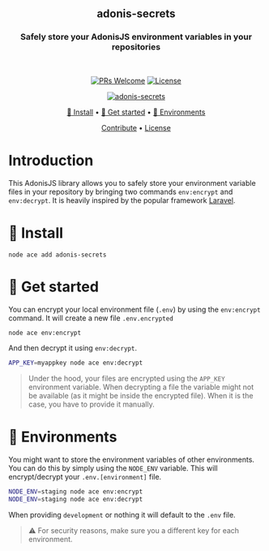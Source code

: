 <div align="center">
<br/>

## adonis-secrets

### Safely store your AdonisJS environment variables in your repositories

<br/>
</div>

<div align="center">

[![PRs Welcome](https://img.shields.io/badge/PRs-Are%20welcome-brightgreen.svg?style=flat-square)](https://makeapullrequest.com) [![License](https://img.shields.io/github/license/syneki/notion-cms?label=License&style=flat-square)](LICENCE)

[![adonis-secrets](https://img.shields.io/npm/v/adonis-secrets?label=%40notion-render%2Fclient&style=flat-square)](https://www.npmjs.com/package/adonis-secrets)

[🔨 Install](#🔨-install) • [🚀 Get started](#🚀-get-started) • [🔧 Environments](#🔧-environments)

[Contribute](#contributing) • [License](#license)

</div>

# Introduction

This AdonisJS library allows you to safely store your environment variable files in your repository by bringing two commands `env:encrypt` and `env:decrypt`. It is heavily inspired by the popular framework [Laravel](https://laravel.com/).

# 🔨 Install

```shell
node ace add adonis-secrets
```

# 🚀 Get started

You can encrypt your local environment file (`.env`) by using the `env:encrypt` command.
It will create a new file `.env.encrypted`

```bash
node ace env:encrypt
```

And then decrypt it using `env:decrypt`.

```bash
APP_KEY=myappkey node ace env:decrypt
```

> Under the hood, your files are encrypted using the `APP_KEY` environment variable. When decrypting a file the variable might not be available (as it might be inside the encrypted file). When it is the case, you have to provide it manually.

# 🔧 Environments

You might want to store the environment variables of other environments. You can do this by simply using the `NODE_ENV` variable. This will encrypt/decrypt your `.env.[environment]` file.

```bash
NODE_ENV=staging node ace env:encrypt
NODE_ENV=staging node ace env:decrypt
```

When providing `development` or nothing it will default to the `.env` file.

> ⚠ For security reasons, make sure you a different key for each environment.
